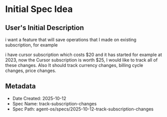 # Initial Spec Idea

## User's Initial Description
i want a feature that will save operations that I made on existing subscription, for example

i have cursor subscription which costs $20 and it has started for example at 2023, now the Cursor subscription is worth $25, I would like to track all of these changes. Also It should track currency changes, billing cycle changes, price changes.

## Metadata
- Date Created: 2025-10-12
- Spec Name: track-subscription-changes
- Spec Path: agent-os/specs/2025-10-12-track-subscription-changes
